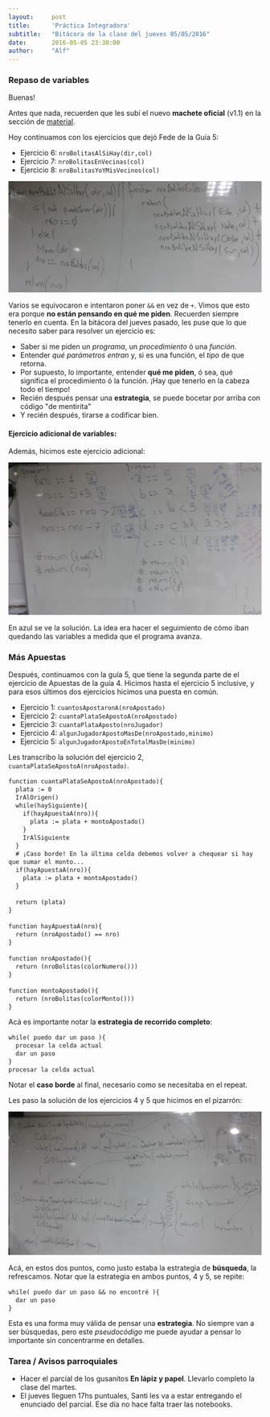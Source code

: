 ```yaml
---
layout:     post
title:      'Práctica Integradora'
subtitle:   "Bitácora de la clase del jueves 05/05/2016"
date:       2016-05-05 23:30:00
author:     "Alf"
---
```


### Repaso de variables

Buenas!

Antes que nada, recuerden que les subí el nuevo **machete oficial** (v1.1) en la sección de [material](/material/).

Hoy continuamos con los ejercicios que dejó Fede de la Guía 5:

* Ejercicio 6: `nroBolitasAlSiHay(dir,col)`
* Ejercicio 7: `nroBolitasEnVecinas(col)`
* Ejercicio 8: `nroBolitasYoYMisVecinos(col)`

![bolitasVecinas.jpg](/img/2016-05-05/bolitasVecinas.jpg)

Varios se equivocaron e intentaron poner `&&` en vez de `+`.  Vimos que esto era porque **no están pensando en qué me piden**. Recuerden siempre tenerlo en cuenta. En la bitácora del jueves pasado, les puse que lo que necesito saber para resolver un ejercicio es:

* Saber si me piden un _programa_, un _procedimiento_ ó una _función_.
* Entender _qué parámetros entran_ y, si es una función, el _tipo_ de que retorna.
* Por supuesto, lo importante, entender **qué me piden**, ó sea, qué significa el procedimiento ó la función. ¡Hay que tenerlo en la cabeza todo el tiempo!
* Recién después pensar una **estrategia**, se puede bocetar por arriba con código "de mentirita"
* Y recién después, tirarse a codificar bien.

#### Ejercicio adicional de variables:

Además, hicimos este ejercicio adicional:

![variables.jpg](/img/2016-05-05/variables.jpg)

En azul se ve la solución. La idea era hacer el seguimiento de cómo iban quedando las variables a medida que el programa avanza.

### Más Apuestas

Después, continuamos con la guía 5, que tiene la segunda parte de el ejercicio de Apuestas de la guía 4. Hicimos hasta el ejercicio 5 inclusive, y para esos últimos dos ejercicios hicimos una puesta en común.

* Ejercicio 1: `cuantosApostaronA(nroApostado)`
* Ejercicio 2: `cuantaPlataSeApostoA(nroApostado)`
* Ejercicio 3: `cuantaPlataAposto(nroJugador)`
* Ejercicio 4: `algunJugadorApostoMasDe(nroApostado,minimo)`
* Ejercicio 5: `algunJugadorApostoEnTotalMasDe(minimo)`

Les transcribo la solución del ejercicio 2, `cuantaPlataSeApostoA(nroApostado)`.

```gbs
function cuantaPlataSeApostoA(nroApostado){
  plata := 0
  IrAlOrigen()
  while(haySiguiente){
    if(hayApuestaA(nro)){
      plata := plata + montoApostado()
    }
    IrAlSiguiente
  }
  # ¡Caso borde! En la última celda debemos volver a chequear si hay que sumar el monto...
  if(hayApuestaA(nro)){
    plata := plata + montoApostado()
  }

  return (plata)
}

function hayApuestaA(nro){
  return (nroApostado() == nro)
}

function nroApostado(){
  return (nroBolitas(colorNumero()))
}

function montoApostado(){
  return (nroBolitas(colorMonto()))
}
```

Acá es importante notar la **estrategia de recorrido completo**:

```gbs
while( puedo dar un paso ){
  procesar la celda actual
  dar un paso
}
procesar la celda actual
```

Notar el **caso borde** al final, necesario como se necesitaba en el repeat.

Les paso la solución de los ejercicios 4 y 5 que hicimos en el pizarrón:

![Apuestas4y5.jpg](/img/2016-05-05/Apuestas4y5.jpg)

Acá, en estos dos puntos, como justo estaba la estrategia de **búsqueda**, la refrescamos. Notar que la estrategia en ambos puntos, 4 y 5, se repite:

```
while( puedo dar un paso && no encontré ){
  dar un paso
}
```

Esta es una forma muy válida de pensar una **estrategia**. No siempre van a ser búsquedas, pero este _pseudocódigo_ me puede ayudar a pensar lo importante sin concentrarme en detalles.

### Tarea / Avisos parroquiales

* Hacer el parcial de los gusanitos **En lápiz y papel**. Llevarlo completo la clase del martes.
* El jueves lleguen 17hs puntuales, Santi les va a estar entregando el enunciado del parcial. Ese día no hace falta traer las notebooks.
